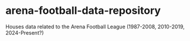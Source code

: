 # arena-football-data-repository
Houses data related to the Arena Football League (1987-2008, 2010-2019, 2024-Present?)
